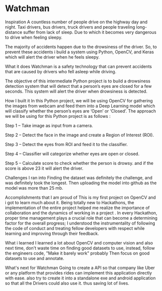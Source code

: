 # Watchman
Inspiration
A countless number of people drive on the highway day and night. Taxi drivers, bus drivers, truck drivers and people traveling long-distance suffer from lack of sleep. Due to which it becomes very dangerous to drive when feeling sleepy.

The majority of accidents happen due to the drowsiness of the driver. So, to prevent these accidents i build a system using Python, OpenCV, and Keras which will alert the driver when he feels sleepy.

What it does
Watchman is a safety technology that can prevent accidents that are caused by drivers who fell asleep while driving.

The objective of this intermediate Python project is to build a drowsiness detection system that will detect that a person’s eyes are closed for a few seconds. This system will alert the driver when drowsiness is detected.

How I built it
In this Python project, we will be using OpenCV for gathering the images from webcam and feed them into a Deep Learning model which will classify whether the person’s eyes are ‘Open’ or ‘Closed’. The approach we will be using for this Python project is as follows :

Step 1 – Take image as input from a camera.

Step 2 – Detect the face in the image and create a Region of Interest (ROI).

Step 3 – Detect the eyes from ROI and feed it to the classifier.

Step 4 – Classifier will categorize whether eyes are open or closed.

Step 5 – Calculate score to check whether the person is drowsy. and if the score is above 23 it will alert the driver.

Challenges I ran into
Finding the dataset was definitely the challenge, and was definitely took the longest. Then uploading the model into github as the model was more than 25 mb.

Accomplishments that I am proud of
This is my first project on OpenCV and i got to learn much about it. Being totally new to Hackathons, the implementation of the entire project helped me realize the importance of collaboration and the dynamics of working in a project . In every Hackathon, proper time management plays a crucial role that can become a determining factor for the overall progress; I understood the instrumentality of following the code of conduct and treating fellow developers with respect while learning and improving through their feedback.

What i learned
I learned a lot about OpenCV and computer vision and also next time, don't waste time on finding good datasets to use, instead, follow the engineers code, "Make it barely work" probably Then focus on good datasets to use and annotate.

What's next for Watchman
Going to create a API so that company like Uber or any platform that provides rides can implement this application directly with ease. also try to create it into a standalone exe and android application so that all the Drivers could also use it. thus saving lot of lives.
